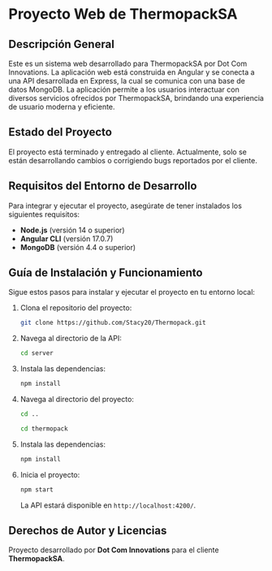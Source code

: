 # Proyecto Web de ThermopackSA

## Descripción General

Este es un sistema web desarrollado para ThermopackSA por Dot Com Innovations. La aplicación web está construida en Angular y se conecta a una API desarrollada en Express, la cual se comunica con una base de datos MongoDB. La aplicación permite a los usuarios interactuar con diversos servicios ofrecidos por ThermopackSA, brindando una experiencia de usuario moderna y eficiente.

## Estado del Proyecto

El proyecto está terminado y entregado al cliente. Actualmente, solo se están desarrollando cambios o corrigiendo bugs reportados por el cliente.

## Requisitos del Entorno de Desarrollo

Para integrar y ejecutar el proyecto, asegúrate de tener instalados los siguientes requisitos:

- **Node.js** (versión 14 o superior)
- **Angular CLI** (versión 17.0.7)
- **MongoDB** (versión 4.4 o superior)

## Guía de Instalación y Funcionamiento

Sigue estos pasos para instalar y ejecutar el proyecto en tu entorno local:

1. Clona el repositorio del proyecto:
   ```sh
   git clone https://github.com/Stacy20/Thermopack.git
   ```
2. Navega al directorio de la API:
   ```sh
   cd server
   ```
3. Instala las dependencias:
   ```sh
   npm install
   ```
4. Navega al directorio del proyecto:
   ```sh
   cd ..
   ```
   ```sh
   cd thermopack
   ```
6. Instala las dependencias:
   ```sh
   npm install
   ```
7. Inicia el proyecto:
   ```sh
   npm start
   ```
   La API estará disponible en `http://localhost:4200/`.

## Derechos de Autor y Licencias

Proyecto desarrollado por **Dot Com Innovations** para el cliente **ThermopackSA**.
